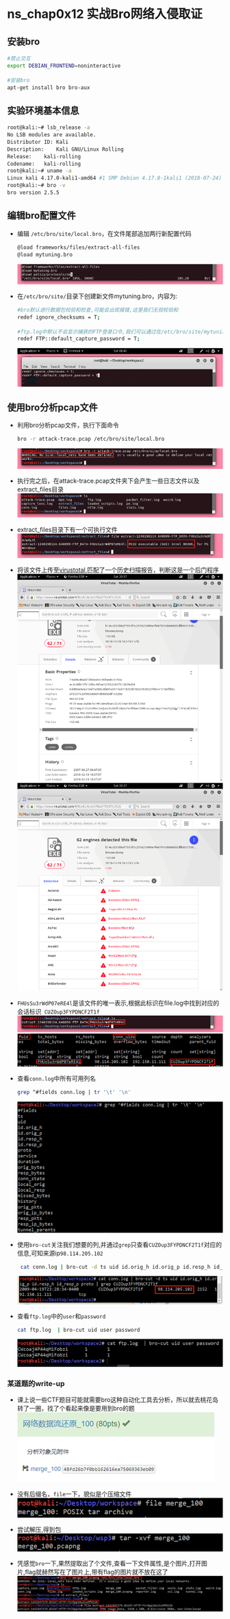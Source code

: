 # ns_chap0x12 实战Bro网络入侵取证

## 安装bro

```bash
#禁止交互
export DEBIAN_FRONTEND=noninteractive

#安装bro
apt-get install bro bro-aux
```

## 实验环境基本信息

```bash
root@kali:~# lsb_release -a
No LSB modules are available.
Distributor ID:	Kali
Description:	Kali GNU/Linux Rolling
Release:	kali-rolling
Codename:	kali-rolling
root@kali:~# uname -a
Linux kali 4.17.0-kali1-amd64 #1 SMP Debian 4.17.8-1kali1 (2018-07-24) x86_64 GNU/Linux
root@kali:~# bro -v
bro version 2.5.5
```

## 编辑bro配置文件

- 编辑 `/etc/bro/site/local.bro`，在文件尾部追加两行新配置代码
    ```bash
    @load frameworks/files/extract-all-files
    @load mytuning.bro
    ```
    ![](images/conf2.png)

- 在`/etc/bro/site/`目录下创建新文件mytuning.bro，内容为:
    ```bash
    #bro默认进行数据包校验和检查,可能会出现报错,这里我们无视校验和
    redef ignore_checksums = T;

    #ftp.log中默认不会显示捕获的FTP登录口令,我们可以通过在/etc/bro/site/mytuning.bro 中增加以下变量重定义来实现
    redef FTP::default_capture_password = T;
    ```
    ![](images/conf1.png)

## 使用bro分析pcap文件

- 利用bro分析pcap文件，执行下面命令
    ```bash
    bro -r attack-trace.pcap /etc/bro/site/local.bro
    ```
    ![](images/bro1.png)

- 执行完之后，在attack-trace.pcap文件夹下会产生一些日志文件以及extract_files目录<br>![](images/file.png)
- extract_files目录下有一个可执行文件<br>![](images/file2.png)

- 将该文件上传至[virustotal](https://www.virustotal.com/),匹配了一个历史扫描报告，判断这是一个后门程序<br>![](images/match1.png)<br>![](images/match2.png)

- `FHUsSu3rWdP07eRE4l`是该文件的唯一表示,根据此标识在file.log中找到对应的会话标识` CUZOup3FYPDNCF2T1f`<br>![](images/fileid.png)<br>![](images/sessid.png)

- 查看`conn.log`中所有可用列名
    ```bash
    grep ^#fields conn.log | tr '\t' '\n'
    ```
    ![](images/lie.png)

- 使用`bro-cut`关注我们想要的列,并通过`grep`只查看`CUZOup3FYPDNCF2T1f`对应的信息,可知来源ip`98.114.205.102`

    ```bash
     cat conn.log | bro-cut -d ts uid id.orig_h id.orig_p id.resp_h id_resp_p proto | grep CUZOup3FYPDNCF2T1f
    ```
    ![](images/ip2.png)

- 查看`ftp.log`中的`user`和`password`
    ```bash
    cat ftp.log  | bro-cut uid user password
    ```
    ![](images/ftp.png)

### 某道题的write-up

- 课上说一些CTF题目可能就需要bro这种自动化工具去分析，所以就去桃花岛转了一圈，找了个看起来像是要用到bro的题<br>![](images/ctf1.png)

- 没有后缀名，`file`一下，貌似是个压缩文件<br>![](images/ctf2.png)

- 尝试解压,得到包<br>![](images/ctf3.png)

- 凭感觉`bro`一下,果然提取出了个文件,查看一下文件属性,是个图片,打开图片,flag就赫然写在了图片上,带有flag的图片就不放在这了<br>![](images/ctf4.png)







